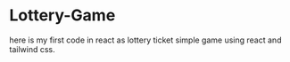 # Lottery-Game
here is my first code in react as lottery ticket simple game using react and tailwind css.
